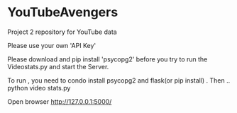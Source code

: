 # YouTubeAvengers
Project 2 repository for YouTube data

Please use your own 'API Key' 

Please download and pip install 'psycopg2' before you try to run the Videostats.py and start the Server.

To run , you need to condo install psycopg2 and flask(or pip install) . Then .. python video stats.py 

Open browser http://127.0.0.1:5000/

